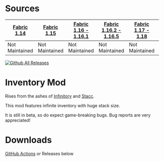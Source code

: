 # Sources
| [Fabric 1.14](https://github.com/NotAHero04/inventory-mod/tree/1.14) | [Fabric 1.15](https://github.com/NotAHero04/inventory-mod/tree/1.15) | [Fabric 1.16 - 1.16.1](https://github.com/NotAHero04/inventory-mod/tree/1.16) | [Fabric 1.16.2 - 1.16.5](https://github.com/NotAHero04/inventory-mod/tree/1.16.2) | [Fabric 1.17 - 1.18](https://github.com/NotAHero04/inventory-mod/tree/1.18) | [Fabric 1.19](https://github.com/NotAHero04/inventory-mod/tree/1.19) | [Fabric 1.20](https://github.com/NotAHero04/inventory-mod/tree/1.20) |
|----------------------------------------------------------------------|----------------------------------------------------------------------|-------------------------------------------------------------------------------|-----------------------------------------------------------------------------------|-----------------------------------------------------------------------------|----------------------------------------------------------------------|----------------------------------------------------------------------|
| Not Maintained                                                       | Not Maintained                                                       | Not Maintained                                                                | Not Maintained                                                                    | Not Maintained                                                              | Not Maintained                                                       | Maintained                                                           |

[![Github All Releases](https://img.shields.io/github/downloads/voidvoxel/reinv/total.svg?style=flat)]()

# Inventory Mod

Rises from the ashes of [Infinitory](https://github.com/Furgl/Infinitory) and [Stacc](https://github.com/Devan-Kerman/Stacc).

This mod features infinite inventory with huge stack size.

It is still in beta, so do expect game-breaking bugs. Bug reports are very appreciated!

# Downloads

[GitHub Actions](https://github.com/NotAHero04/inventory-mod/actions) or Releases below
